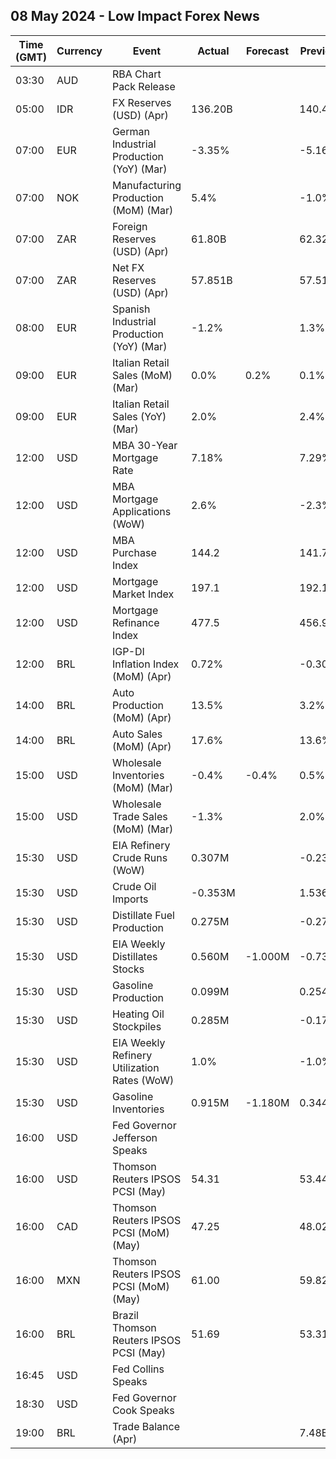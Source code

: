 ## 08 May 2024 - Low Impact Forex News

| Time (GMT) | Currency | Event | Actual | Forecast | Previous |
|------|----------|-------|--------|----------|----------|
| 03:30 | AUD | RBA Chart Pack Release |  |  |  |
| 05:00 | IDR | FX Reserves (USD) (Apr) | 136.20B |  | 140.40B |
| 07:00 | EUR | German Industrial Production (YoY) (Mar) | -3.35% |  | -5.16% |
| 07:00 | NOK | Manufacturing Production (MoM) (Mar) | 5.4% |  | -1.0% |
| 07:00 | ZAR | Foreign Reserves (USD) (Apr) | 61.80B |  | 62.32B |
| 07:00 | ZAR | Net FX Reserves (USD) (Apr) | 57.851B |  | 57.513B |
| 08:00 | EUR | Spanish Industrial Production (YoY) (Mar) | -1.2% |  | 1.3% |
| 09:00 | EUR | Italian Retail Sales (MoM) (Mar) | 0.0% | 0.2% | 0.1% |
| 09:00 | EUR | Italian Retail Sales (YoY) (Mar) | 2.0% |  | 2.4% |
| 12:00 | USD | MBA 30-Year Mortgage Rate | 7.18% |  | 7.29% |
| 12:00 | USD | MBA Mortgage Applications (WoW) | 2.6% |  | -2.3% |
| 12:00 | USD | MBA Purchase Index | 144.2 |  | 141.7 |
| 12:00 | USD | Mortgage Market Index | 197.1 |  | 192.1 |
| 12:00 | USD | Mortgage Refinance Index | 477.5 |  | 456.9 |
| 12:00 | BRL | IGP-DI Inflation Index (MoM) (Apr) | 0.72% |  | -0.30% |
| 14:00 | BRL | Auto Production (MoM) (Apr) | 13.5% |  | 3.2% |
| 14:00 | BRL | Auto Sales (MoM) (Apr) | 17.6% |  | 13.6% |
| 15:00 | USD | Wholesale Inventories (MoM) (Mar) | -0.4% | -0.4% | 0.5% |
| 15:00 | USD | Wholesale Trade Sales (MoM) (Mar) | -1.3% |  | 2.0% |
| 15:30 | USD | EIA Refinery Crude Runs (WoW) | 0.307M |  | -0.230M |
| 15:30 | USD | Crude Oil Imports | -0.353M |  | 1.536M |
| 15:30 | USD | Distillate Fuel Production | 0.275M |  | -0.271M |
| 15:30 | USD | EIA Weekly Distillates Stocks | 0.560M | -1.000M | -0.732M |
| 15:30 | USD | Gasoline Production | 0.099M |  | 0.254M |
| 15:30 | USD | Heating Oil Stockpiles | 0.285M |  | -0.179M |
| 15:30 | USD | EIA Weekly Refinery Utilization Rates (WoW) | 1.0% |  | -1.0% |
| 15:30 | USD | Gasoline Inventories | 0.915M | -1.180M | 0.344M |
| 16:00 | USD | Fed Governor Jefferson Speaks |  |  |  |
| 16:00 | USD | Thomson Reuters IPSOS PCSI (May) | 54.31 |  | 53.44 |
| 16:00 | CAD | Thomson Reuters IPSOS PCSI (MoM) (May) | 47.25 |  | 48.02 |
| 16:00 | MXN | Thomson Reuters IPSOS PCSI (MoM) (May) | 61.00 |  | 59.82 |
| 16:00 | BRL | Brazil Thomson Reuters IPSOS PCSI (May) | 51.69 |  | 53.31 |
| 16:45 | USD | Fed Collins Speaks |  |  |  |
| 18:30 | USD | Fed Governor Cook Speaks |  |  |  |
| 19:00 | BRL | Trade Balance (Apr) |  |  | 7.48B |
